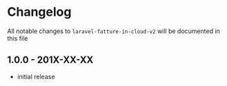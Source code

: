 # Changelog

All notable changes to `laravel-fatture-in-cloud-v2` will be documented in this file

## 1.0.0 - 201X-XX-XX

- initial release
